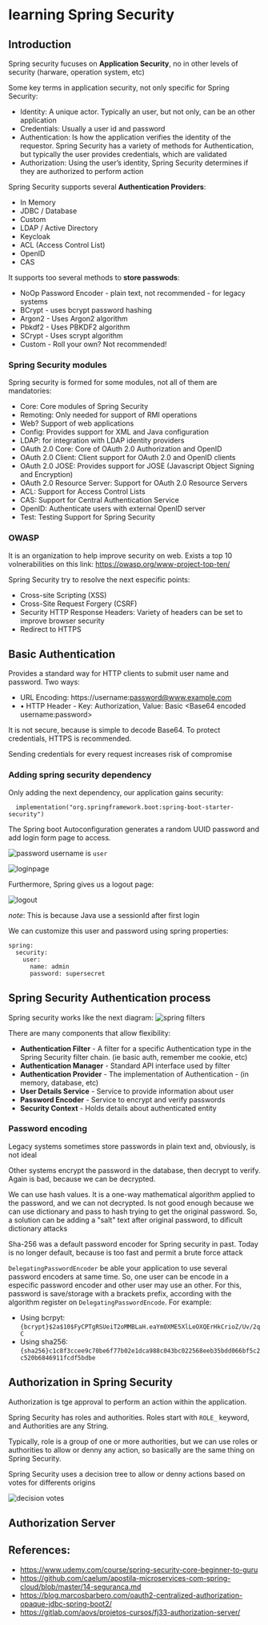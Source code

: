# learning Spring Security

## Introduction
Spring security fucuses on **Application Security**, no in other levels of security (harware, operation system, etc)

Some key terms in application security, not only specific for Spring Security:
- Identity: A unique actor. Typically an user, but not only, can be an other application
- Credentials: Usually a user id and password
- Authentication: Is how the application verifies the identity of the requestor. Spring Security has a variety of methods for Authentication, but typically the user provides credentials, which are validated
- Authorization: Using the user’s identity, Spring Security determines if they are authorized to perform action

Spring Security supports several **Authentication Providers**:
- In Memory
- JDBC / Database
- Custom
- LDAP / Active Directory
- Keycloak
- ACL (Access Control List)
- OpenID
- CAS

It supports too several methods to **store passwods**:
- NoOp Password Encoder - plain text, not recommended - for legacy systems
- BCrypt - uses bcrypt password hashing
- Argon2 - Uses Argon2 algorithm
- Pbkdf2 - Uses PBKDF2 algorithm
- SCrypt - Uses scrypt algorithm
- Custom - Roll your own? Not recommended! 

### Spring Security modules
Spring security is formed for some modules, not all of them are mandatories:
- Core: Core modules of Spring Security
- Remoting: Only needed for support of RMI operations
- Web? Support of web applications
- Config: Provides support for XML and Java configuration
- LDAP: for integration with LDAP identity providers
- OAuth 2.0 Core: Core of OAuth 2.0 Authorization and OpenID
- OAuth 2.0 Client: Client support for OAuth 2.0 and OpenID clients 
- OAuth 2.0 JOSE: Provides support for JOSE (Javascript Object Signing and Encryption)
- OAuth 2.0 Resource Server: Support for OAuth 2.0 Resource Servers
- ACL: Support for Access Control Lists
- CAS: Support for Central Authentication Service
- OpenID: Authenticate users with external OpenID server
- Test: Testing Support for Spring Security 

### OWASP
It is an organization to help improve security on web. Exists a top 10 volnerabilities on this link: https://owasp.org/www-project-top-ten/

Spring Security try to resolve the next especific points:
- Cross-site Scripting (XSS)
- Cross-Site Request Forgery (CSRF)
- Security HTTP Response Headers: Variety of headers can be set to improve browser security
- Redirect to HTTPS

## Basic Authentication
Provides a standard way for HTTP clients to submit user name and password. Two ways:
- URL Encoding: https://username:password@www.example.com
- • HTTP Header - Key: Authorization, Value: Basic \<Base64 encoded username:password\>

It is not secure, because is simple to decode Base64. To protect credentials, HTTPS is recommended.

Sending credentials for every request increases risk of compromise

### Adding spring security dependency
Only adding the next dependency, our application gains security:

```
  implementation("org.springframework.boot:spring-boot-starter-security")
```
The Spring boot Autoconfiguration generates a random UUID password and add login form page to access.

![password](images/randompassword.png)
username is `user`

![loginpage](images/loginpage.png)

Furthermore, Spring gives us a logout page:

![logout](images/logout.png)

_note_: This is because Java use a sessionId after first login

We can customize this user and password using spring properties:
```
spring:
  security:
    user:
      name: admin
      password: supersecret
```

## Spring Security Authentication process

Spring security works like the next diagram:
![spring filters](images/securityFilter.png)

There are many components that allow flexibility:
- **Authentication Filter** - A filter for a specific Authentication type in the Spring Security filter
chain. (ie basic auth, remember me cookie, etc)
- **Authentication Manager** - Standard API interface used by filter
- **Authentication Provider** - The implementation of Authentication - (in memory, database, etc)
- **User Details Service** - Service to provide information about user
- **Password Encoder** - Service to encrypt and verify passwords
- **Security Context** - Holds details about authenticated entity 

### Password encoding
Legacy systems sometimes store passwords in plain text and, obviously, is not ideal

Other systems encrypt the password in the database, then decrypt to verify. Again is bad, because we can be decrypted.

We can use hash values. It is a one-way mathematical algorithm applied to the password, and we can not decrypted. Is not good enough because we can use dictionary and pass to hash trying to get the original password. So, a solution can be adding a "salt" text after original password, to dificult dictionary attacks

Sha-256 was a default password encoder for Spring security in past. Today is no longer default, because is too fast and permit a brute force attack

`DelegatingPasswordEncoder` be able your application to use several password encoders at same time. So, one user can be encode in a especific password encoder and other user may use an other. For this, password is save/storage with a brackets prefix, according with the algorithm register on `DelegatingPasswordEncode`. For example:
- Using bcrpyt: `{bcrypt}$2a$10$FyCPTgRSUeiT2oMMBLaH.eaYm0XME5XlLeOXQErHkCrioZ/Uv/2qC`
- Using sha256: `{sha256}c1c8f3ccee9c70be6f77b02e1dca988c043bc022568eeb35bdd066bf5c2c520b6846911fcdf5bdbe`

## Authorization in Spring Security
Authorization is tge approval to perform an action within the application. 

Spring Security has roles and authorities. Roles start with `ROLE_` keyword, and Authorities are any String. 

Typically, role is a group of one or more authorities, but we can use roles or authorities to allow or denny any action, so basically are the same thing on Spring Security.

Spring Security uses a decision tree to allow or denny actions based on votes for differents origins

![decision votes](images/decisionVotes.png)



## Authorization Server


## References:

- https://www.udemy.com/course/spring-security-core-beginner-to-guru
- https://github.com/caelum/apostila-microservices-com-spring-cloud/blob/master/14-seguranca.md
- https://blog.marcosbarbero.com/oauth2-centralized-authorization-opaque-jdbc-spring-boot2/
- https://gitlab.com/aovs/projetos-cursos/fj33-authorization-server/

